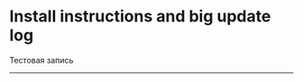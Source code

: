 # Install instructions and big update log

Тестовая запись

----------------------------------------------------------------------

